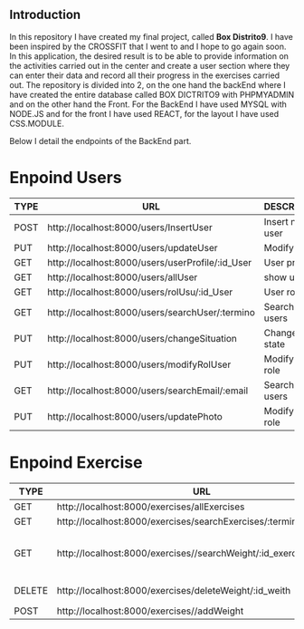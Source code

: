 ## Introduction
In this repository I have created my final project, called **Box Distrito9**. I have been inspired by the CROSSFIT that I went to and I hope to go again soon. In this application, the desired result is to be able to provide information on the activities carried out in the center and create a user section where they can enter their data and record all their progress in the exercises carried out.
The repository is divided into 2, on the one hand the backEnd where I have created the entire database called BOX DICTRITO9 with PHPMYADMIN and on the other hand the Front.
For the BackEnd I have used MYSQL with NODE.JS and for the front I have used REACT, for the layout I have used CSS.MODULE.


Below I detail the endpoints of the BackEnd part.

# Enpoind Users

| TYPE | URL                                              | DESCRIPCION       |
|------|--------------------------------------------------|-------------------|
| POST | http://localhost:8000/users/InsertUser           | Insert new user   |
| PUT  | http://localhost:8000/users/updateUser           | Modify a user     |
| GET  | http://localhost:8000/users/userProfile/:id_User | User profile      |
| GET  | http://localhost:8000/users/allUser              | show users        |
| GET  | http://localhost:8000/users/rolUsu/:id_User      | User role         |
| GET  | http://localhost:8000/users/searchUser/:termino  | Search for users  |
| PUT  | http://localhost:8000/users/changeSituation      | Change user state |
| PUT  | http://localhost:8000/users/modifyRolUser        | Modify user role  |
| GET  | http://localhost:8000/users/searchEmail/:email   | Search for users  |
| PUT  | http://localhost:8000/users/updatePhoto          | Modify user role  |


# Enpoind Exercise

| TYPE   | URL                                                                 | DESCRIPTION                                     |
|--------|---------------------------------------------------------------------|-------------------------------------------------|
| GET    | http://localhost:8000/exercises/allExercises                        | Show exercises                                  |
| GET    | http://localhost:8000/exercises/searchExercises/:termino'           | SearchExercises                                 |
| GET    | http://localhost:8000/exercises//searchWeight/:id_exercise/:id_User | Show the weights with that user and exercise id |
| DELETE | http://localhost:8000/exercises/deleteWeight/:id_weith              | Remove a Weight                                 |
| POST   | http://localhost:8000/exercises//addWeight                          | Add weight                                      |